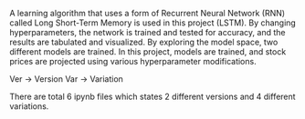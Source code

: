 A learning algorithm that uses a form of Recurrent Neural Network (RNN) called Long Short-Term Memory is used in this project (LSTM). By changing hyperparameters, the network is trained and tested for accuracy, and the results are tabulated and visualized. By exploring the model space, two different models are trained. In this project, models are trained, and stock prices are projected using various hyperparameter modifications.

Ver -> Version
Var -> Variation

There are total 6 ipynb files which states 2 different versions and 4 different variations.
